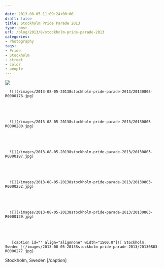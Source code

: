 ```yaml
---

date: 2013-08-05 11:09:24+00:00
draft: false
title: Stockholm Pride Parade 2013
type: post
url: /blog/2013/8/stockholm-pride-parade-2013
categories:
- Photography
tags:
- Pride
- Stockholm
- street
- color
- people
---
```


![](/images/2013-08-05-20138stockholm-pride-parade-2013/20130803-R0000128.jpg)

  


  
      ![](/images/2013-08-05-20138stockholm-pride-parade-2013/20130803-R0000176.jpg)

  


  
      ![](/images/2013-08-05-20138stockholm-pride-parade-2013/20130803-R0000280.jpg)

  


  
      ![](/images/2013-08-05-20138stockholm-pride-parade-2013/20130803-R0000187.jpg)

  


  
      ![](/images/2013-08-05-20138stockholm-pride-parade-2013/20130803-R0000252.jpg)

  


  
      ![](/images/2013-08-05-20138stockholm-pride-parade-2013/20130803-R0000129.jpg)

  


  
       [caption id="" align="alignnone" width="1500.0"]![ Stockholm, Sweden ](/images/2013-08-05-20138stockholm-pride-parade-2013/20130803-R0000277.jpg)
 Stockholm, Sweden [/caption]
